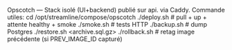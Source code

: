 Opscotch — Stack isolé (UI+backend) publié sur api.<domaine> via Caddy.
Commande utiles:
  cd /opt/streamline/compose/opscotch
  ./deploy.sh      # pull + up + attente healthy + smoke
  ./smoke.sh       # tests HTTP
  ./backup.sh      # dump Postgres
  ./restore.sh <archive.sql.gz>
  ./rollback.sh    # retag image précédente (si PREV_IMAGE_ID capturé)
